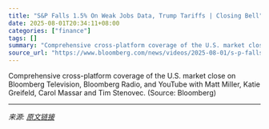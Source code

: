 ```yaml
---
title: "S&P Falls 1.5% On Weak Jobs Data, Trump Tariffs | Closing Bell"
date: 2025-08-01T20:34:11+08:00
categories: ["finance"]
tags: []
summary: "Comprehensive cross-platform coverage of the U.S. market close on Bloomberg Television, Bloomberg Radio, and YouTube with Matt Miller, Katie Greifeld, Carol Massar and Tim Stenovec. (Source: Bloomberg"
source_url: "https://www.bloomberg.com/news/videos/2025-08-01/s-p-falls-1-5-on-weak-jobs-data-tariffs-closing-bell-video"
---
```


Comprehensive cross-platform coverage of the U.S. market close on Bloomberg Television, Bloomberg Radio, and YouTube with Matt Miller, Katie Greifeld, Carol Massar and Tim Stenovec. (Source: Bloomberg)

---

*来源: [原文链接](https://www.bloomberg.com/news/videos/2025-08-01/s-p-falls-1-5-on-weak-jobs-data-tariffs-closing-bell-video)*
